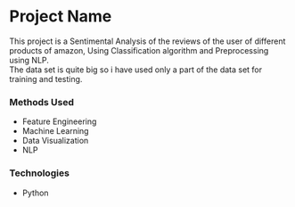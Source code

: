 
# Project Name
This project is a Sentimental Analysis of the reviews of the user of different products of amazon, Using Classification algorithm and Preprocessing using NLP.
<br>
The data set is quite big so i have used only a part of the data set for training and testing.

### Methods Used
* Feature Engineering
* Machine Learning
* Data Visualization
* NLP


### Technologies 
* Python



